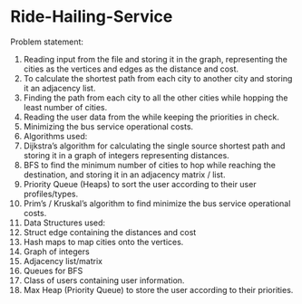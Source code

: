 # Ride-Hailing-Service
Problem statement:
1.	Reading input from the file and storing it in the graph, representing the cities as the vertices and edges as the distance and cost. 
2.	To calculate the shortest path from each city to another city and storing it an adjacency list.
3.	Finding the path from each city to all the other cities while hopping the least number of cities. 
4.	Reading the user data from the while keeping the priorities in check. 
5.	Minimizing the bus service operational costs. 
6.	Algorithms used:
1. Dijkstra’s algorithm for calculating the single source shortest path and storing it in a graph of integers representing distances. 
2. BFS to find the minimum number of cities to hop while reaching the destination, and storing it in an adjacency matrix / list. 
3. Priority Queue (Heaps) to sort the user according to their user profiles/types.
4. Prim’s / Kruskal’s algorithm to find minimize the bus service operational costs. 
5. Data Structures used: 
6. Struct edge containing the distances and cost
7. Hash maps to map cities onto the vertices.
8. Graph of integers 
9. Adjacency list/matrix
10. Queues for BFS
11. Class of users containing user information. 
12. Max Heap (Priority Queue) to store the user according to their priorities.
